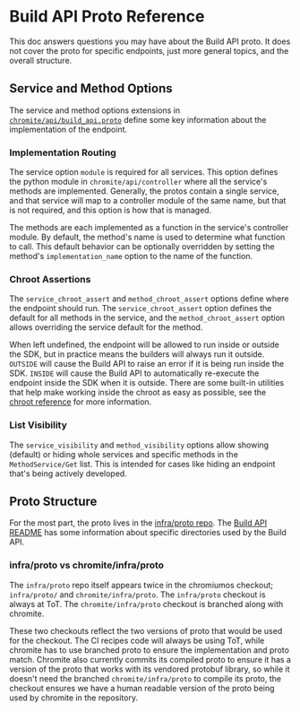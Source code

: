 # Build API Proto Reference

This doc answers questions you may have about the Build API proto.
It does not cover the proto for specific endpoints, just more general topics,
and the overall structure.

## Service and Method Options

The service and method options extensions in
[`chromite/api/build_api.proto`](https://chromium.googlesource.com/chromiumos/infra/proto/+/refs/heads/main/src/chromite/api/build_api.proto)
define some key information about the implementation of the endpoint.

### Implementation Routing

The service option `module` is required for all services.
This option defines the python module in `chromite/api/controller` where
all the service's methods are implemented.
Generally, the protos contain a single service, and that service will map to a
controller module of the same name, but that is not required, and this option is
how that is managed.

The methods are each implemented as a function in the service's controller
module.
By default, the method's name is used to determine what function to call.
This default behavior can be optionally overridden by setting the method's
`implementation_name` option to the name of the function.

### Chroot Assertions

The `service_chroot_assert` and `method_chroot_assert` options define where the
endpoint should run.
The `service_chroot_assert` option defines the default for all methods in the
service, and the `method_chroot_assert` option allows overriding the service
default for the method.

When left undefined, the endpoint will be allowed to run inside or outside the
SDK, but in practice means the builders will always run it outside.
`OUTSIDE` will cause the Build API to raise an error if it is being run inside
the SDK.
`INSIDE` will cause the Build API to automatically re-execute the endpoint
inside the SDK when it is outside.
There are some built-in utilities that help make working inside the chroot as
easy as possible, see the [chroot reference](./chroot.md) for more information.

### List Visibility

The `service_visibility` and `method_visibility` options allow showing (default)
or hiding whole services and specific methods in the `MethodService/Get` list.
This is intended for cases like hiding an endpoint that's being actively
developed.


## Proto Structure

For the most part, the proto lives in the
[infra/proto repo](https://chromium.googlesource.com/chromiumos/infra/proto/).
The [Build API README](../README.md) has some information about specific
directories used by the Build API.

### infra/proto vs chromite/infra/proto

The `infra/proto` repo itself appears twice in the chromiumos checkout;
`infra/proto/` and `chromite/infra/proto`.
The `infra/proto` checkout is always at ToT.
The `chromite/infra/proto` checkout is branched along with chromite.

These two checkouts reflect the two versions of proto that would be used for the
checkout.
The CI recipes code will always be using ToT, while chromite has to use branched
proto to ensure the implementation and proto match.
Chromite also currently commits its compiled proto to ensure it has a version of
the proto that works with its vendored protobuf library, so while it doesn't
need the branched `chromite/infra/proto` to compile its proto, the checkout
ensures we have a human readable version of the proto being used by chromite in
the repository.
